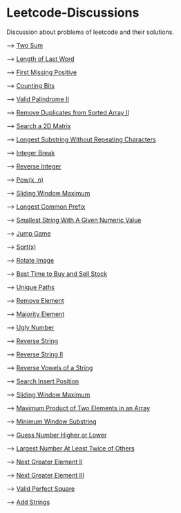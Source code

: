 # Leetcode-Discussions
Discussion about problems of leetcode and their solutions.


--> [Two Sum](https://leetcode.com/problems/two-sum/discuss/1236732/C%2B%2B-oror-O(n)-time-oror-Explained-line-by-line-with-example)

--> [Length of Last Word](https://leetcode.com/problems/length-of-last-word/discuss/1378770/C%2B%2B-oror-Logic-explained-for-beginners-oror-100-fast-0ms-runtime)

--> [First Missing Positive](https://leetcode.com/problems/first-missing-positive/discuss/1163681/Simple-C%2B%2B-oror-faster-than-100.00-oror-O(N)-time-O(N)-memory)

--> [Counting Bits](https://leetcode.com/problems/counting-bits/discuss/1226088/C%2B%2B-oror-Completely-explained-solution-oror-O(n)-time-O(n)-space)

--> [Valid Palindrome II](https://leetcode.com/problems/valid-palindrome-ii/discuss/1343860/C%2B%2B-oror-Logic-explained-with-codes-with-comments-oror-Easy-oror-Explained)

--> [Remove Duplicates from Sorted Array II](https://leetcode.com/problems/remove-duplicates-from-sorted-array-ii/discuss/1182840/Simple-and-easy-C%2B%2B-oror-0-ms-100-faster)

--> [Search a 2D Matrix](https://leetcode.com/problems/search-a-2d-matrix/discuss/1188115/C%2B%2B-oror-0-ms-runtime-100-faster-O(log(mn))-time-oror-Binary-search)

--> [Longest Substring Without Repeating Characters](https://leetcode.com/problems/longest-substring-without-repeating-characters/discuss/1197997/Simple-C%2B%2B-oror-0ms-runtime-faster-than-100-and-Memory-less-than-99.5)

--> [Integer Break](https://leetcode.com/problems/integer-break/discuss/1217369/C%2B%2Boror-Easy-explanation-oror-0ms-runtime-100-faster-just-5-lines-code-no-loop)

--> [Reverse Integer](https://leetcode.com/problems/reverse-integer/discuss/1218440/C%2B%2Boror-0ms-100-faster-oror-Easy-solution-with-string-explained)

--> [Pow(x, n)](https://leetcode.com/problems/powx-n/discuss/1224191/C%2B%2B-oror-0ms-100-faster-oror-O(logn)-time)

--> [Sliding Window Maximum](https://leetcode.com/problems/sliding-window-maximum/discuss/1225378/C%2B%2B-oror-Code-explained-line-by-line-oror-Easy-to-understand)

--> [Longest Common Prefix](https://leetcode.com/problems/longest-common-prefix/discuss/1346449/C%2B%2B-oror-0-ms-100-faster-oror-Clean-Code)
 
--> [ Smallest String With A Given Numeric Value](https://leetcode.com/problems/smallest-string-with-a-given-numeric-value/discuss/1177771/Simple-and-easy-c%2B%2B-beats-96-oror-O(n)-time)

--> [Jump Game](https://leetcode.com/problems/jump-game/discuss/1199878/C%2B%2B-oror-Just-5-lines-code-oror-Easy-to-understand-oror-O(n)-time)

--> [Sqrt(x)](https://leetcode.com/problems/sqrtx/discuss/1224228/C%2B%2B-oror-0ms-100-faster-Solution-oror-Clean-Binary-Search)

--> [Rotate Image](https://leetcode.com/problems/rotate-image/discuss/1234647/C%2B%2B-oror-Code-explained-line-by-line-with-example-oror-O(1)-space)

--> [Best Time to Buy and Sell Stock](https://leetcode.com/problems/best-time-to-buy-and-sell-stock/discuss/1368704/C%2B%2B-oror-Simple-and-Easy-6-lines-code-oror-Greedy)

--> [Unique Paths](https://leetcode.com/problems/unique-paths/discuss/1372551/C%2B%2B-oror-Logic-explained-oror-0ms-fast-code-with-comments)

--> [Remove Element](https://leetcode.com/problems/remove-element/discuss/1405191/C%2B%2B-oror-Code-explained-with-example-oror-100-faster)

--> [Majority Element](https://leetcode.com/problems/majority-element/discuss/1374454/C%2B%2B-oror-Logic-explained-oror-O(n)-time-and-O(1)-space-oror-Easiest-logic)

--> [Ugly Number](https://leetcode.com/problems/ugly-number/discuss/1897011/C%2B%2B-oror-Explained-oror-100-faster) 

--> [Reverse String](https://leetcode.com/problems/reverse-string/discuss/1902757/C%2B%2B-oror-Just-3-lines-oror-Two-Solutions)

--> [Reverse String II](https://leetcode.com/problems/reverse-string-ii/discuss/1902890/C%2B%2B-or-Logic-explained-or-Code-explained-or-Beginner-Friendly)

--> [Reverse Vowels of a String](https://leetcode.com/problems/reverse-vowels-of-a-string/discuss/1902967/C%2B%2B-oror-Logic-Explained-oror-Code-explained-oror-Beginner-Friendly)

--> [Search Insert Position](https://leetcode.com/problems/search-insert-position/discuss/1903422/C%2B%2B-or-Pure-Binary-Search-or-O(logn)-time)

--> [Sliding Window Maximum](https://leetcode.com/problems/sliding-window-maximum/discuss/1907486/C%2B%2B-or-Multiset-or-Clean-Code-with-comments)

--> [Maximum Product of Two Elements in an Array](https://leetcode.com/problems/maximum-product-of-two-elements-in-an-array/discuss/1911826/C%2B%2B-or-Five-Approaches-Explained-with-Code-or-Beginner-Friendly)

--> [Minimum Window Substring](https://leetcode.com/problems/minimum-window-substring/discuss/1913458/Logic-Explained-with-example-or-Time-%3A-O(m%2Bn)-or-Easiest-Approach)

--> [Guess Number Higher or Lower](https://leetcode.com/problems/guess-number-higher-or-lower/discuss/1913743/c-100-faster-clean-code)

--> [Largest Number At Least Twice of Others](https://leetcode.com/problems/largest-number-at-least-twice-of-others/discuss/1914235/One-pass-or-Logic-Explained-or-Code-explained-or-C%2B%2B)

--> [Next Greater Element II](https://leetcode.com/problems/next-greater-element-ii/discuss/1917451/c-stack-code-explained-time-o2n)

--> [Next Greater Element III](https://leetcode.com/problems/next-greater-element-iii/discuss/1917558/c-explained-every-line-100-faster)

--> [Valid Perfect Square](https://leetcode.com/problems/valid-perfect-square/discuss/1920805/CC%2B%2BJavapython-Logic-explained-or-Pure-Binary-Search-or-100-faster)

--> [ Add Strings](https://leetcode.com/problems/add-strings/discuss/1920891/C%2B%2B-or-Code-Explained-or-Clean-Code)
